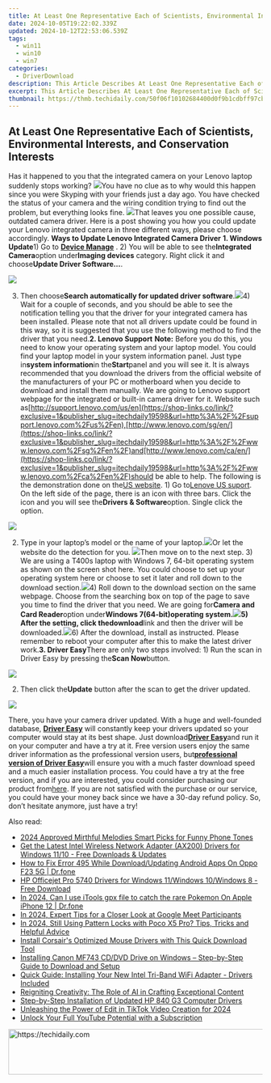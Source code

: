 ```yaml
---
title: At Least One Representative Each of Scientists, Environmental Interests, and Conservation Interests
date: 2024-10-05T19:22:02.339Z
updated: 2024-10-12T22:53:06.539Z
tags:
  - win11
  - win10
  - win7
categories:
  - DriverDownload
description: This Article Describes At Least One Representative Each of Scientists, Environmental Interests, and Conservation Interests
excerpt: This Article Describes At Least One Representative Each of Scientists, Environmental Interests, and Conservation Interests
thumbnail: https://thmb.techidaily.com/50f06f10102684400d0f9b1cdbff97cb986996be60c27a53dccac395eaf5dc89.jpg
---
```


## At Least One Representative Each of Scientists, Environmental Interests, and Conservation Interests

Has it happened to you that the integrated camera on your Lenovo laptop suddenly stops working? ![](https://images.drivereasy.com/wp-content/uploads/2016/07/img_57860ebd4a952.png)You have no clue as to why would this happen since you were Skyping with your friends just a day ago. You have checked the status of your camera and the wiring condition trying to find out the problem, but everything looks fine. ![](https://images.drivereasy.com/wp-content/uploads/2016/07/img_5786108601dad.png)That leaves you one possible cause, outdated camera driver. Here is a post showing you how you could update your Lenovo integrated camera in three different ways, please choose accordingly. **Ways to Update Lenovo Integrated Camera Driver** **1\. Windows Update**1) Go to **[Device Manage](https://tools.techidaily.com/drivereasy/download/)** . 2) You will be able to see the**Integrated Camera**option under**Imaging devices** category. Right click it and choose**Update Driver Software…**.

![](https://images.drivereasy.com/wp-content/uploads/2017/01/img_587c9e938d476.png)

3) Then choose**Search automatically for updated driver software**.![](https://images.drivereasy.com/wp-content/uploads/2016/05/img_574d47e6c3994.png)4) Wait for a couple of seconds, and you should be able to see the notification telling you that the driver for your integrated camera has been installed. Please note that not all drivers update could be found in this way, so it is suggested that you use the following method to find the driver that you need.**2\. Lenovo Support** **Note:** Before you do this, you need to know your operating system and your laptop model. You could find your laptop model in your system information panel. Just type in**system information**in the**Start**panel and you will see it. It is always recommended that you download the drivers from the official website of the manufacturers of your PC or motherboard when you decide to download and install them manually. We are going to Lenovo support webpage for the integrated or built-in camera driver for it. Website such as[http://support.lenovo.com/us/en](https://shop-links.co/link/?exclusive=1&publisher_slug=itechdaily19598&url=http%3A%2F%2Fsupport.lenovo.com%2Fus%2Fen),[http://www.lenovo.com/sg/en/](https://shop-links.co/link/?exclusive=1&publisher_slug=itechdaily19598&url=http%3A%2F%2Fwww.lenovo.com%2Fsg%2Fen%2F)and[http://www.lenovo.com/ca/en/](https://shop-links.co/link/?exclusive=1&publisher_slug=itechdaily19598&url=http%3A%2F%2Fwww.lenovo.com%2Fca%2Fen%2F)should be able to help. The following is the demonstration done on the[US website](https://shop-links.co/link/?exclusive=1&publisher_slug=itechdaily19598&url=http%3A%2F%2Fsupport.lenovo.com%2Fus%2Fen). 1) Go to[Lenove US suport](https://shop-links.co/link/?exclusive=1&publisher_slug=itechdaily19598&url=http%3A%2F%2Fsupport.lenovo.com%2Fus%2Fen). On the left side of the page, there is an icon with three bars. Click the icon and you will see the**Drivers & Software**option. Single click the option.

![](https://images.drivereasy.com/wp-content/uploads/2016/06/img_57567cee3fb16.png)

2) Type in your laptop’s model or the name of your laptop.![](https://images.drivereasy.com/wp-content/uploads/2016/05/img_574d47faeb2fe.png)Or let the website do the detection for you. ![](https://images.drivereasy.com/wp-content/uploads/2016/05/img_574d48000c7c7.png)Then move on to the next step. 3) We are using a T400s laptop with Windows 7, 64-bit operating system as shown on the screen shot here. You could choose to set up your operating system here or choose to set it later and roll down to the download section.![](https://images.drivereasy.com/wp-content/uploads/2016/05/img_574d480d93526.png)4) Roll down to the download section on the same webpage. Choose from the searching box on top of the page to save you time to find the driver that you need. We are going for**Camera and Card Reader**option under**Windows 7(64-bit)**operating system.![](https://images.drivereasy.com/wp-content/uploads/2016/05/img_574d481968979.png)5) After the setting, click the**download**link and then the driver will be downloaded.![](https://images.drivereasy.com/wp-content/uploads/2016/05/img_574d48245d44a.png)6) After the download, install as instructed. Please remember to reboot your computer after this to make the latest driver work.**3\. Driver Easy**There are only two steps involved: 1) Run the scan in Driver Easy by pressing the**Scan Now**button.

![](https://images.drivereasy.com/wp-content/uploads/2017/04/img_58e893dacb245.png)

2) Then click the**Update** button after the scan to get the driver updated.

![](https://images.drivereasy.com/wp-content/uploads/2017/04/img_58e893efc6772.jpg)

There, you have your camera driver updated. With a huge and well-founded database, **[Driver Easy](https://tools.techidaily.com/drivereasy/download/)** will constantly keep your drivers updated so your computer would stay at its best shape. Just download[**Driver Easy**](https://tools.techidaily.com/drivereasy/download/)and run it on your computer and have a try at it. Free version users enjoy the same driver information as the professional version users, but[**professional version of Driver Easy**](https://tools.techidaily.com/drivereasy/download/)will ensure you with a much faster download speed and a much easier installation process. You could have a try at the free version, and if you are interested, you could consider purchasing our product from[here](https://tools.techidaily.com/drivereasy/download/). If you are not satisfied with the purchase or our service, you could have your money back since we have a 30-day refund policy. So, don’t hesitate anymore, just have a try!

<ins class="adsbygoogle"
     style="display:block"
     data-ad-format="autorelaxed"
     data-ad-client="ca-pub-7571918770474297"
     data-ad-slot="1223367746"></ins>

<ins class="adsbygoogle"
     style="display:block"
     data-ad-client="ca-pub-7571918770474297"
     data-ad-slot="8358498916"
     data-ad-format="auto"
     data-full-width-responsive="true"></ins>

<span class="atpl-alsoreadstyle">Also read:</span>
<div><ul>
<li><a href="https://fox-cloud.techidaily.com/2024-approved-mirthful-melodies-smart-picks-for-funny-phone-tones/"><u>2024 Approved Mirthful Melodies Smart Picks for Funny Phone Tones</u></a></li>
<li><a href="https://driver-download.techidaily.com/get-the-latest-intel-wireless-network-adapter-ax200-drivers-for-windows-1110-free-downloads-and-updates/"><u>Get the Latest Intel Wireless Network Adapter (AX200) Drivers for Windows 11/10 - Free Downloads & Updates</u></a></li>
<li><a href="https://change-location.techidaily.com/how-to-fix-error-495-while-downloadupdating-android-apps-on-oppo-f23-5g-drfone-by-drfone-fix-android-problems-fix-android-problems/"><u>How to Fix Error 495 While Download/Updating Android Apps On Oppo F23 5G | Dr.fone</u></a></li>
<li><a href="https://driver-download.techidaily.com/hp-officejet-pro-5740-drivers-for-windows-11windows-10windows-8-free-download/"><u>HP Officejet Pro 5740 Drivers for Windows 11/Windows 10/Windows 8 - Free Download</u></a></li>
<li><a href="https://ios-pokemon-go.techidaily.com/in-2024-can-i-use-itools-gpx-file-to-catch-the-rare-pokemon-on-apple-iphone-12-drfone-by-drfone-virtual-ios/"><u>In 2024, Can I use iTools gpx file to catch the rare Pokemon On Apple iPhone 12 | Dr.fone</u></a></li>
<li><a href="https://some-knowledge.techidaily.com/in-2024-expert-tips-for-a-closer-look-at-google-meet-participants/"><u>In 2024, Expert Tips for a Closer Look at Google Meet Participants</u></a></li>
<li><a href="https://easy-unlock-android.techidaily.com/in-2024-still-using-pattern-locks-with-poco-x5-pro-tips-tricks-and-helpful-advice-by-drfone-android/"><u>In 2024, Still Using Pattern Locks with Poco X5 Pro? Tips, Tricks and Helpful Advice</u></a></li>
<li><a href="https://driver-download.techidaily.com/install-corsairs-optimized-mouse-drivers-with-this-quick-download-tool/"><u>Install Corsair's Optimized Mouse Drivers with This Quick Download Tool</u></a></li>
<li><a href="https://driver-download.techidaily.com/installing-canon-mf743-cddvd-drive-on-windows-step-by-step-guide-to-download-and-setup/"><u>Installing Canon MF743 CD/DVD Drive on Windows – Step-by-Step Guide to Download and Setup</u></a></li>
<li><a href="https://driver-download.techidaily.com/quick-guide-installing-your-new-intel-tri-band-wifi-adapter-drivers-included/"><u>Quick Guide: Installing Your New Intel Tri-Band WiFi Adapter - Drivers Included</u></a></li>
<li><a href="https://tech-haven.techidaily.com/reigniting-creativity-the-role-of-ai-in-crafting-exceptional-content/"><u>Reigniting Creativity: The Role of AI in Crafting Exceptional Content</u></a></li>
<li><a href="https://driver-download.techidaily.com/step-by-step-installation-of-updated-hp-840-g3-computer-drivers/"><u>Step-by-Step Installation of Updated HP 840 G3 Computer Drivers</u></a></li>
<li><a href="https://some-skills.techidaily.com/unleashing-the-power-of-edit-in-tiktok-video-creation-for-2024/"><u>Unleashing the Power of Edit in TikTok Video Creation for 2024</u></a></li>
<li><a href="https://youtube-data.techidaily.com/k-your-full-youtube-potential-with-a-subscription/"><u>Unlock Your Full YouTube Potential with a Subscription</u></a></li>
</ul></div>

<!-- affiliate ads begin -->
<a href="https://appsumo.8odi.net/c/5597632/2130889/7443" target="_top" id="2130889">
  <img src="//a.impactradius-go.com/display-ad/7443-2130889" border="0" alt="https://techidaily.com" width="600" height="90"/>
</a>
<img height="0" width="0" src="https://appsumo.8odi.net/i/5597632/2130889/7443" style="position:absolute;visibility:hidden;" border="0" />
<!-- affiliate ads end -->

